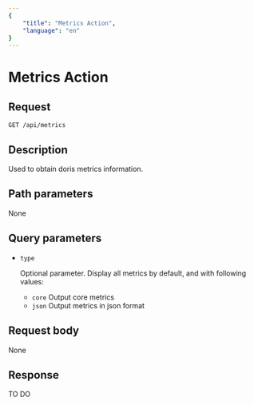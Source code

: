 ```yaml
---
{
    "title": "Metrics Action",
    "language": "en"
}
---
```


<!-- 
Licensed to the Apache Software Foundation (ASF) under one
or more contributor license agreements.  See the NOTICE file
distributed with this work for additional information
regarding copyright ownership.  The ASF licenses this file
to you under the Apache License, Version 2.0 (the
"License"); you may not use this file except in compliance
with the License.  You may obtain a copy of the License at

  http://www.apache.org/licenses/LICENSE-2.0

Unless required by applicable law or agreed to in writing,
software distributed under the License is distributed on an
"AS IS" BASIS, WITHOUT WARRANTIES OR CONDITIONS OF ANY
KIND, either express or implied.  See the License for the
specific language governing permissions and limitations
under the License.
-->

# Metrics Action

## Request

`GET /api/metrics`

## Description

Used to obtain doris metrics information.
    
## Path parameters

None

## Query parameters

* `type`

    Optional parameter. Display all metrics by default, and with following values:
    - `core` Output core metrics
    - `json` Output metrics in json format

## Request body

None

## Response

TO DO